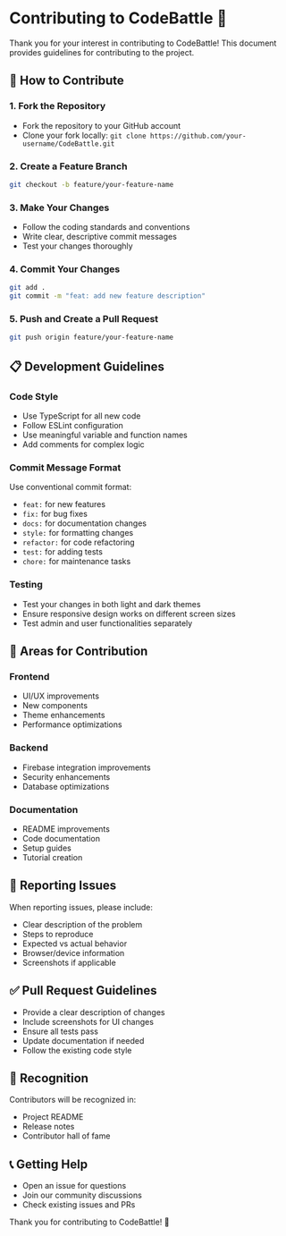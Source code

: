 # Contributing to CodeBattle 🚀

Thank you for your interest in contributing to CodeBattle! This document provides guidelines for contributing to the project.

## 🤝 How to Contribute

### 1. Fork the Repository
- Fork the repository to your GitHub account
- Clone your fork locally: `git clone https://github.com/your-username/CodeBattle.git`

### 2. Create a Feature Branch
```bash
git checkout -b feature/your-feature-name
```

### 3. Make Your Changes
- Follow the coding standards and conventions
- Write clear, descriptive commit messages
- Test your changes thoroughly

### 4. Commit Your Changes
```bash
git add .
git commit -m "feat: add new feature description"
```

### 5. Push and Create a Pull Request
```bash
git push origin feature/your-feature-name
```

## 📋 Development Guidelines

### Code Style
- Use TypeScript for all new code
- Follow ESLint configuration
- Use meaningful variable and function names
- Add comments for complex logic

### Commit Message Format
Use conventional commit format:
- `feat:` for new features
- `fix:` for bug fixes
- `docs:` for documentation changes
- `style:` for formatting changes
- `refactor:` for code refactoring
- `test:` for adding tests
- `chore:` for maintenance tasks

### Testing
- Test your changes in both light and dark themes
- Ensure responsive design works on different screen sizes
- Test admin and user functionalities separately

## 🎯 Areas for Contribution

### Frontend
- UI/UX improvements
- New components
- Theme enhancements
- Performance optimizations

### Backend
- Firebase integration improvements
- Security enhancements
- Database optimizations

### Documentation
- README improvements
- Code documentation
- Setup guides
- Tutorial creation

## 🐛 Reporting Issues

When reporting issues, please include:
- Clear description of the problem
- Steps to reproduce
- Expected vs actual behavior
- Browser/device information
- Screenshots if applicable

## ✅ Pull Request Guidelines

- Provide a clear description of changes
- Include screenshots for UI changes
- Ensure all tests pass
- Update documentation if needed
- Follow the existing code style

## 🎉 Recognition

Contributors will be recognized in:
- Project README
- Release notes
- Contributor hall of fame

## 📞 Getting Help

- Open an issue for questions
- Join our community discussions
- Check existing issues and PRs

Thank you for contributing to CodeBattle! 🚀

